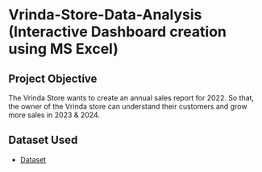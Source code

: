 # Vrinda-Store-Data-Analysis (Interactive Dashboard creation using MS Excel)
## Project Objective
The Vrinda Store wants to create an annual sales report for 2022. So that, the owner of the Vrinda store can understand their customers and grow more sales in 2023 & 2024.

## Dataset Used
- <a href="https://github.com/ankit4520/Data-Analysis-Dashboard_/blob/main/Vrinda%20Data%20Analysis2.xlsx">Dataset</a>
